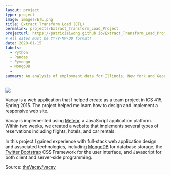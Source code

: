 ```yaml
---
layout: project
type: project
image: images/ETL.png
title: Extract Transform Load (ETL)
permalink: projects/Extract_Transform_Load_Project
projecturl: https://patriciaiwong.github.io/Extract_Transform_Load_Project/
# All dates must be YYYY-MM-DD format!
date: 2020-01-15
labels:
  - Python
  - Pandas
  - Pymongo
  - MongoDB
  - 
summary: An analysis of employment data for Illinois, New York and Georgia. Utilized Python and Pandas to extract data from the Department of Labor from May 2018, store data in a MongoDB database and populate a web page.
---
```


<img class="ui medium right floated rounded image" src="../images/vacay-home-page.png">

Vacay is a web application that I helped create as a team project in ICS 415, Spring 2015. The project helped me learn how to design and implement a responsive web site.

Vacay is implemented using [Meteor](http://meteor.com), a JavaScript application platform. Within two weeks, we created a website that implements several types of reservations including flights, hotels, and car rentals.

In this project I gained experience with full-stack web application design and associated technologies, including [MongoDB](http://mongodb.com) for database storage, the [Twitter Bootstrap](http://getbootstrap.com/) CSS Framework for the user interface, and Javascript for both client and server-side programming. 
 
Source: <a href="https://github.com/theVacay/vacay"><i class="large github icon"></i>theVacay/vacay</a>
